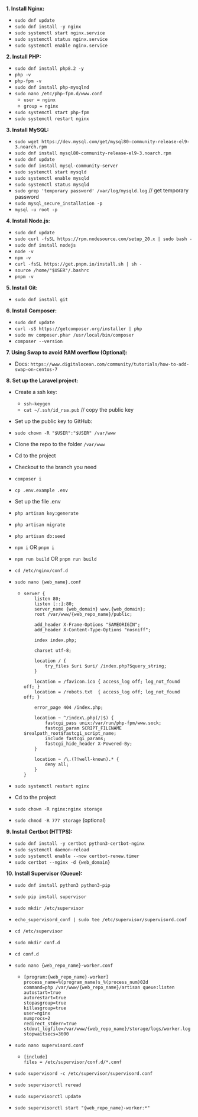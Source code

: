 **1. Install Nginx:**
- `sudo dnf update`
- `sudo dnf install -y nginx`
- `sudo systemctl start nginx.service`
- `sudo systemctl status nginx.service`
- `sudo systemctl enable nginx.service`
  
**2. Install PHP:**
- `sudo dnf install php8.2 -y`
- `php -v`
- `php-fpm -v`
- `sudo dnf install php-mysqlnd`
- `sudo nano /etc/php-fpm.d/www.conf`
  - `user = nginx`
  - `group = nginx`
- `sudo systemctl start php-fpm`
- `sudo systemctl restart nginx`

**3. Install MySQL:**
- `sudo wget https://dev.mysql.com/get/mysql80-community-release-el9-3.noarch.rpm`
- `sudo dnf install mysql80-community-release-el9-3.noarch.rpm`
- `sudo dnf update`
- `sudo dnf install mysql-community-server`
- `sudo systemctl start mysqld`
- `sudo systemctl enable mysqld`
- `sudo systemctl status mysqld`
- `sudo grep 'temporary password' /var/log/mysqld.log` // get temporary password
- `sudo mysql_secure_installation -p`
- `mysql -u root -p`

**4. Install Node.js:**
- `sudo dnf update`
- `sudo curl -fsSL https://rpm.nodesource.com/setup_20.x | sudo bash -`
- `sudo dnf install nodejs`
- `node -v`
- `npm -v`
- `curl -fsSL https://get.pnpm.io/install.sh | sh -`
- `source /home/"$USER"/.bashrc`
- `pnpm -v`

**5. Install Git:**
- `sudo dnf install git`

**6. Install Composer:**
- `sudo dnf update`
- `curl -sS https://getcomposer.org/installer | php`
- `sudo mv composer.phar /usr/local/bin/composer`
- `composer --version`

**7. Using Swap to avoid RAM overflow (Optional):**
- Docs: `https://www.digitalocean.com/community/tutorials/how-to-add-swap-on-centos-7`

**8. Set up the Laravel project:**
- Create a ssh key:
  - `ssh-keygen`
  - `cat ~/.ssh/id_rsa.pub` // copy the public key
- Set up the public key to GitHub:
- `sudo chown -R "$USER":"$USER" /var/www`
- Clone the repo to the folder `/var/www`
- Cd to the project
- Checkout to the branch you need
- `composer i`
- `cp .env.example .env`
- Set up the file .env
- `php artisan key:generate`
- `php artisan migrate`
- `php artisan db:seed`
- `npm i` OR `pnpm i`
- `npm run build` OR `pnpm run build`
- `cd /etc/nginx/conf.d`
- `sudo nano {web_name}.conf`
  
  - ```
    server {
        listen 80;
        listen [::]:80;
        server_name {web_domain} www.{web_domain};
        root /var/www/{web_repo_name}/public;
    
        add_header X-Frame-Options "SAMEORIGIN";
        add_header X-Content-Type-Options "nosniff";
    
        index index.php;
    
        charset utf-8;
    
        location / {
            try_files $uri $uri/ /index.php?$query_string;
        }
    
        location = /favicon.ico { access_log off; log_not_found off; }
        location = /robots.txt  { access_log off; log_not_found off; }
    
        error_page 404 /index.php;
    
        location ~ ^/index\.php(/|$) {
            fastcgi_pass unix:/var/run/php-fpm/www.sock;
            fastcgi_param SCRIPT_FILENAME $realpath_root$fastcgi_script_name;
            include fastcgi_params;
            fastcgi_hide_header X-Powered-By;
        }
    
        location ~ /\.(?!well-known).* {
            deny all;
        }
    }
    ```
- `sudo systemctl restart nginx`
- Cd to the project
- `sudo chown -R nginx:nginx storage`
- `sudo chmod -R 777 storage` (optional)

**9. Install Certbot (HTTPS):**
- `sudo dnf install -y certbot python3-certbot-nginx`
- `sudo systemctl daemon-reload`
- `sudo systemctl enable --now certbot-renew.timer`
- `sudo certbot --nginx -d {web_domain}`

**10. Install Supervisor (Queue):**
- `sudo dnf install python3 python3-pip`
- `sudo pip install supervisor`
- `sudo mkdir /etc/supervisor`
- `echo_supervisord_conf | sudo tee /etc/supervisor/supervisord.conf`
- `cd /etc/supervisor`
- `sudo mkdir conf.d`
- `cd conf.d`
- `sudo nano {web_repo_name}-worker.conf`

  - ```
    [program:{web_repo_name}-worker]
    process_name=%(program_name)s_%(process_num)02d
    command=php /var/www/{web_repo_name}/artisan queue:listen
    autostart=true
    autorestart=true
    stopasgroup=true
    killasgroup=true
    user=nginx
    numprocs=2
    redirect_stderr=true
    stdout_logfile=/var/www/{web_repo_name}/storage/logs/worker.log
    stopwaitsecs=3600
    ```
- `sudo nano supervisord.conf`

  - ```
    [include]
    files = /etc/supervisor/conf.d/*.conf
    ```
- `sudo supervisord -c /etc/supervisor/supervisord.conf`
- `sudo supervisorctl reread`
- `sudo supervisorctl update`
- `sudo supervisorctl start "{web_repo_name}-worker:*"`
